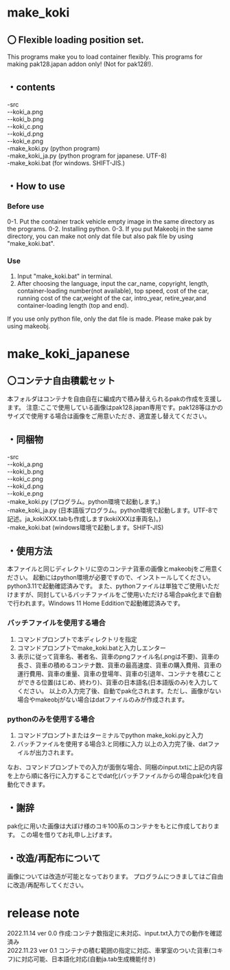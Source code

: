 # make_koki
## 〇 Flexible loading position set.
This programs make you to load container flexibly.
This programs for making pak128.japan addon only! (Not for pak128!).

## ・contents

-src  
--koki_a.png  
--koki_b.png  
--koki_c.png   
--koki_d.png   
--koki_e.png  
-make_koki.py (python program)  
-make_koki_ja.py (python program for japanese. UTF-8)  
-make_koki.bat (for windows. SHIFT-JIS.)

## ・How to use

### Before use
0-1. Put the container track vehicle empty image in the same directory as the programs.
0-2. Installing python.
0-3. If you put Makeobj in the same directory, you can make not only dat file but also pak file by using "make_koki.bat". 

### Use

1. Input "make_koki.bat" in terminal.
2. After choosing the language, input the car_name, copyright, length, container-loading number(not available), top speed, cost of the car, running cost of the car,weight of the car, intro_year, retire_year,and container-loading length (top and end).

If you use only python file, only the dat file is made. Please make pak by using makeobj.




# make_koki_japanese

## 〇コンテナ自由積載セット

本フォルダはコンテナを自由自在に編成内で積み替えられるpakの作成を支援します。
注意:ここで使用している画像はpak128.japan専用です。pak128等ほかのサイズで使用する場合は画像をご用意いただき、適宜差し替えてください。

## ・同梱物

-src  
--koki_a.png  
--koki_b.png  
--koki_c.png   
--koki_d.png   
--koki_e.png  
-make_koki.py (プログラム。python環境で起動します。)   
-make_koki_ja.py (日本語版プログラム。python環境で起動します。UTF-8で記述。ja_kokiXXX.tabも作成します(kokiXXXは車両名)。)  
-make_koki.bat (windows環境で起動します。SHIFT-JIS)

## ・使用方法

本ファイルと同じディレクトリに空のコンテナ貨車の画像とmakeobjをご用意ください。
起動にはpython環境が必要ですので、インストールしてください。python3.11で起動確認済みです。
また、pythonファイルは単独でご使用いただけますが、同封しているバッチファイルをご使用いただける場合pak化まで自動で行われます。Windows 11 Home Edditionで起動確認済みです。

### バッチファイルを使用する場合

1. コマンドプロンプトで本ディレクトリを指定
2. コマンドプロンプトでmake_koki.batと入力しエンター
3. 表示に従って貨車名、著者名、貨車のpngファイル名(.pngは不要)、貨車の長さ、貨車の積めるコンテナ数、貨車の最高速度、貨車の購入費用、貨車の運行費用、貨車の重量、貨車の登場年、貨車の引退年、コンテナを積むことができる位置(はじめ、終わり)、貨車の日本語名(日本語版のみ)を入力してください。
以上の入力完了後、自動でpak化されます。ただし、画像がない場合やmakeobjがない場合はdatファイルのみが作成されます。

### pythonのみを使用する場合

1. コマンドプロンプトまたはターミナルでpython make_koki.pyと入力
2. バッチファイルを使用する場合3.と同様に入力
以上の入力完了後、datファイルが出力されます。


なお、コマンドプロンプトでの入力が面倒な場合、同梱のinput.txtに上記の内容を上から順に各行に入力することでdat化(バッチファイルからの場合pak化)を自動化できます。

## ・謝辞

pak化に用いた画像は大ぼけ様のコキ100系のコンテナをもとに作成しております。
この場を借りてお礼申し上げます。


## ・改造/再配布について

画像については改造が可能となっております。
プログラムにつきましてはご自由に改造/再配布してください。

# release note

2022.11.14 ver 0.0 作成:コンテナ数指定に未対応、input.txt入力での動作を確認済み  
2022.11.23 ver 0.1 コンテナの積む範囲の指定に対応、車掌室のついた貨車(コキフ)に対応可能、日本語化対応(自動ja.tab生成機能付き)
